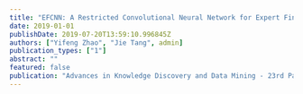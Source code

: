 ```yaml
---
title: "EFCNN: A Restricted Convolutional Neural Network for Expert Finding"
date: 2019-01-01
publishDate: 2019-07-20T13:59:10.996845Z
authors: ["Yifeng Zhao", "Jie Tang", admin]
publication_types: ["1"]
abstract: ""
featured: false
publication: "Advances in Knowledge Discovery and Data Mining - 23rd Pacific-Asia Conference, **PAKDD 2019**"
---
```


